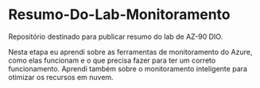 # Resumo-Do-Lab-Monitoramento
Repositório destinado para publicar resumo do lab de AZ-90 DIO.

Nesta etapa eu aprendi sobre as ferramentas de monitoramento do Azure, como elas funcionam e o que precisa fazer para ter um correto funcionamento.
Aprendi também sobre o monitoramento inteligente para otimizar os recursos em nuvem. 
